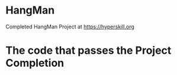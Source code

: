 # HangMan
Completed HangMan Project at https://hyperskill.org
# The code that passes the Project Completion 
